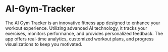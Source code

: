# AI-Gym-Tracker
The AI Gym Tracker is an innovative fitness app designed to enhance your workout experience. Utilizing advanced AI technology, it tracks your exercises, monitors performance, and provides personalized feedback. The app offers real-time analytics, customized workout plans, and progress visualizations to keep you motivated. 
